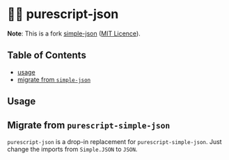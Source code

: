 # 🐏👑 purescript-json

**Note**: This is a fork [simple-json](https://github.com/justinwoo/purescript-simple-json) ([MIT Licence](./LICENSE/simple-json.LICENSE)).

## Table of Contents
* [usage](#usage)
* [migrate from `simple-json`](#migrate-from-purescript-simple-json)

## Usage


## Migrate from `purescript-simple-json`

`purescript-json` is a drop-in replacement for `purescript-simple-json`. Just change the imports from `Simple.JSON` to `JSON`.
